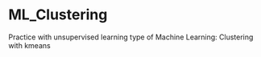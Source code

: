# ML_Clustering
Practice with unsupervised learning type of Machine Learning: Clustering with kmeans

